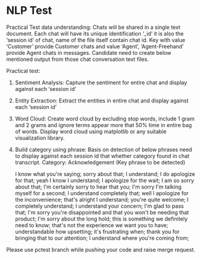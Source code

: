 # NLP Test

Practical Test data understanding:
Chats will be shared in a single text document. Each chat will have its unique identification ‘_id’ it is also the ‘session id’ of chat, name of the file itself contain chat id. Key with value ‘Customer’ provide Customer chats and value ‘Agent’, ‘Agent-Freehand’ provide Agent chats in messages. Candidate need to create below mentioned output from those chat conversation text files.

Practical test:
1.	Sentiment Analysis:
Capture the sentiment for entire chat and display against each ‘session id’

2.	Entity Extraction:
Extract the entities in entire chat and display against each ‘session id’

3.	Word Cloud:
Create word cloud by excluding stop words, include 1 gram and 2 grams and ignore terms appear more that 50% time in entire bag of words. Display word cloud using matplotlib or any suitable visualization library.

4.	Build category using phrase:
    Basis on detection of below phrases need to display against each session id that whether category found in chat transcript.
Category: Acknowledgement 
(Key phrase to be detected)

    I know what you're saying; sorry about that; I understand; I do apologize for that; yeah I know I understand; I apologize for the wait;
    I am so sorry about that; I'm certainly sorry to hear that you; I'm sorry I'm talking myself for a second; I understand completely that;
    well I apologize for the inconvenience; that's alright I understand; you're quite welcome; I completely understand; 
    I understand your concern; I'm glad to pass that; I'm sorry you're disappointed and that you won't be needing that product;
    I'm sorry about the long hold;  this is something we definitely need to know; that's not the experience we want you to have;
    understandable how upsetting; it's frustrating when; thank you for bringing that to our attention; I understand where you're coming from;
    
Please use pctest branch while pushing your code and raise merge request.
